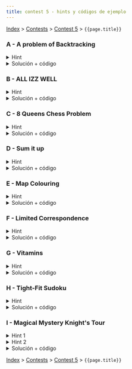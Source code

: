 ```yaml
---
title: contest 5 - hints y códigos de ejemplo
---
```


[Index](../index) > [Contests](../contests) > [Contest 5](../contests#contest-5) > ```{{page.title}}```

### A - A problem of Backtracking
<details> 
  <summary>Hint</summary>
  Gracias a los límites este problema se puede resolver de dos formas:
  1) fuerza bruta pura: iterar sobre todas las permutaciones lexicográficamente (muy fácil)
  2) backtracking: iterar sobre todas las permutaciones con una función recursiva y agregando podas (un poquito más difícil pero vale la pena)
</details>
<details> 
  <summary>Solución + código</summary>
  Si usamos la opción uno del hint, la solución es facilísima. En C++ existe la función next_permutation() que nos permite iterar sobre las permutaciones en orden lexicográfico. <a href="https://github.com/PabloMessina/Competitive-Programming-Material/blob/master/Solved%20problems/SPOJ/BTCK_A-problem-of-Backtracking_v1.cpp">Código de ejemplo 1</a>.
  La otra opción es hacerlo con backtracking. En este caso podemos construir la permutación de izquierda a derecha, en cada posición iterando sobre los dígitos de 0 a 9 (de menor a mayor, para iterar en orden lexicográfico). Podemos agregar podas. Dos podas que se me ocurrieron a mí: 1) descartar dígitos que ya se pusieron antes y 2) descartar dígitos que al ponerlos hacen que nuestra suma hasta el momento supere la cota K. Para la primera podemos agregar un argumento 'mask' a la función del backtracking cuyos bits nos indican los dígitos ya puestos, y para la suma hasta el momento podemos agregar un argumento 'accsum' con la suma acumulada. <a href="https://github.com/PabloMessina/Competitive-Programming-Material/blob/master/Solved%20problems/SPOJ/BTCK_A-problem-of-Backtracking_v2.cpp">Código de ejemplo 2</a>.
</details>

### B - ALL IZZ WELL
<details> 
  <summary>Hint</summary>
  Si fijamos un punto de partida en la matriz, entonces podemos hacer backtracking para explorar todo el universo de posibles caminos válidos que forman el string "ALLIZZWELL" que comienzan en esa posición. Para ello, notar que en cada paso tenemos que ir decidiendo cuál va a ser nuestra siguiente celda.
</details>
<details> 
  <summary>Solución + código</summary>
  Hacemos un doble for iterando sobre todas las celdas. Por cada celda, asumimos que dicha celda es nuestro punto de partida y lanzamos un backtracking para encontrar un camino que forme el string "ALLIZZWELL". En cada llamada de la función backtracking verificamos si la celda en que estamos parados tiene el caracter que corresponde al índice actual en el que vamos en "ALLIZZWELL". Luego intentamos completar el resto del path recursivamente llamando la función de backtracking sobre alguna de las 8 celdas adyacentes (siempre y cuando la celda adyacente no haya sido visitada ya, eso se puede chequear con una matriz booleana auxiliar). Si en algún momento un backtracking retorna true, se puede, si todos los backtrackings retornaron false, no se puede.  <a href="https://github.com/PabloMessina/Competitive-Programming-Material/blob/master/Solved%20problems/SPOJ/ALLIZWEL.cpp">Código de ejemplo</a>.
</details>

### C - 8 Queens Chess Problem
<details> 
  <summary>Hint</summary>
  Dos reinas no pueden compartir columna, así que podemos primero simplificar el problema a tener una reina por columna. Entonces ahora el problema se nos reduce a iterar sobre las columnas y en cada columna decidir en qué fila poner la reina de esa columna (excepto para la columna de la reina fija, donde estamos obligados a hacerle caso al input). Entonces podemos hacer backtracking para explorar este árbol de decisiones y encontrar todas las soluciones, aprovechando las líneas de ataque de las reinas para hacer muchas podas.
</details>
<details> 
  <summary>Solución + código</summary>
  Hacemos un backtracking que recibe como argumento la columna actual (inicialmente c = 0), e iteramos sobre las celdas de la columna verticalmente. Cada vez que haya una celda vacía que no esté siendo atacada por una reina ya puesta, intentamos la opción de poner la reina de esta columna ahí. Al hacer esto, en una matriz auxiliar le sumamos 1 a cada celda que es atacada por esta reina. Cuando hagamos backtrack, tenemos que restarle 1 a cada celda atacada por la reina (para hacer el "undo" del +1 que hicimos antes). Una celda no es atacada si su contador es igual al 0. <a href="https://github.com/PabloMessina/Competitive-Programming-Material/blob/master/Solved%20problems/UVA/750_8-Queens-Chess-Problem.cpp">Código de ejemplo</a>.
</details>

### D - Sum it up
<details> 
  <summary>Hint</summary>
  Supogamos que tenemos los números usados y sus frecuencias (cuántas veces tenemos cada número duplicado). Entonces podemos explorar todo el universo de soluciones como un árbol de decisiones con backtracking, donde la secuencia de decisiones es: cuántas veces uso el primer número, cuántas veces uso el segundo número, ..., cuántas veces uso el último número.
</details>
<details> 
  <summary>Solución + código</summary>
  Encotramos todas las soluciones con backtracking, explorando el árbol de soluciones indicado en el hint. Para encontrar las soluciones de mayor a menor, ordenamos los números de mayor a menor y además por cada número iteramos de mayor a menor en la cantidad de veces que lo usamos (de frecuencia[número] a 0). Como poda podemos chequear que si poner un número una cantidad X de veces hace que nos pasemos de la suma, entonces descartamos ponerlo. <a href="https://github.com/PabloMessina/Competitive-Programming-Material/blob/master/Solved%20problems/LiveArchive/5319_SumItUp.cpp">Código de ejemplo</a>.
</details>

### E - Map Colouring
<details> 
  <summary>Hint</summary>
  Podemos crear un backtracking que nos responda si es posible colorear el mapa con a lo más k colores, para esto solo basta decidir un color entre 1 y k para cada país de forma que no coincida con sus vecinos.
</details>
<details> 
  <summary>Solución + código</summary>
  Si usamos un backtracking que nos responda según lo especificado en el hint, basta probar con los números entre 1 a 4 como máxima cantidad de colores e imprimir el primero que funcione, si ninguno lo hace imprimimos "many".
  <a href="https://github.com/BenjaminRubio/CompetitiveProgramming/blob/master/Problems/Kattis/MapColouring.cpp">Código de ejemplo</a>
</details>

### F - Limited Correspondence
<details> 
  <summary>Hint</summary> 
  Notar que por la cantidad de palabras tenemos el tiempo suficiente para probar cada par de palabras en cada posición del 1 al 11 (en el peor caso), de esta forma podemos detectar todas las posibles soluciones y guardar la "mejor" según enunciado.
</details>
<details> 
  <summary>Solución + código</summary>
  Una posible solución consiste en realizar un backtracking sobre el orden en el que vamos tomando los pares, cada vez que en la construcción de este orden tengamos que las dos palabras parciales son iguales, no seguimos agregando, pues ninguna solución óptima puede ser más larga. Cada vez que tengamos una solución la comparamos con la mejor hasta el momento y devolvemos la mejor al final. Tener cuidado en la implementación de ser eficiente en el manejo de los strings, comparaciones extras y mal manejo de los updates en los strings parciales puede llevar a TLE en el problema.
  <a href="https://github.com/BenjaminRubio/CompetitiveProgramming/blob/master/Problems/Kattis/LimitedCorrespondence.cpp">Código de ejemplo</a>
</details>

### G - Vitamins
<details> 
  <summary>Hint</summary>
  Para hacerlo con backtracking, podemos pensar que por cada jugo tenemos que tomar la decisión de comprarlo o no. Esto naturalmente nos da un árbol de decisiones. Explorar todas las ramas nos daría tiempo O(2^N), así que la idea es usar muy buenas podas.
</details>
<details> 
  <summary>Solución + código</summary>
  Hacemos backtracking según el hint. Como podas, podemos detectar cuando ya tenemos todas las vitaminas y cortar la búsqueda, también podemos sólo considerar la opción de comprar un jugo sólo si dicho jugo aporta vitaminas nuevas que no hemos visto antes, y también podemos tener una variable global con el costo más barato visto a la fecha, y sólo comprar un jugo si la solución parcial que estamos armando tiene un costo menor estricto al de la mejor solución a la fecha. <a href="https://github.com/PabloMessina/Competitive-Programming-Material/blob/master/Solved%20problems/Codeforces/1042B_Vitamins.cpp">Código de ejemplo</a>
</details>

### H - Tight-Fit Sudoku
<details> 
  <summary>Hint</summary>
  Este es un backtracking clásico donde debemos ir probando los números en cada celda hasta generar una configuración adecuada según el enunciado. Una forma de acelerar el código es no almacenar los números ocupados por fila/columna/subgrilla en arreglos o set y ocupar bits y bitwise operations.
</details>
<details> 
  <summary>Solución + código</summary>
  La solucion consiste en tener bits asociados a cada columna/fila/subgrilla que almacenan los números que ya hemos ocupado. Luego usamos backtracking para provar distintos valores en las celdas del sudoku. Mientras se tenga cuidado de no olvidar alguna de las reglas, el código es bastante directo.
  <a href="https://github.com/BenjaminRubio/CompetitiveProgramming/blob/master/Problems/Kattis/Tight-FitSudoku.cpp">Código de ejemplo</a>
</details>

### I - Magical Mystery Knight's Tour
<details> 
  <summary>Hint 1</summary> 
  Para ver este problema como backtracking se puede plantear como un problema de decidir el camino del caballo posición por posición evitando repetir y coincidiendo con los pasos predeterminados por el input. La idea es probar todos los caminos que nos lleven al siguiente número determinado con las celdas disponibles. Ojo que es necesario usar buenas podas para pasar en el tiempo límite. 
</details>
<details>
  <summary>Hint 2</summary> 
  Podemos notar que al final del proceso todas las filas y columnas deben sumar 260. Una buena poda para este problema es evitar continuar con una exploración si no es posible llegar a 260 alguna de las filas o culumnas del tablero con los números restantes. Para esto basta tener guardadas las sumas de los números ya determinados en cada fila/columna y ver si el rango de posibles valores a los que puede llegar cada una con los números restantes contiene a 260. Si no lo hace podemos hacer "backtrack" sin riesgo a no encontrar la solución.
</details>
<details> 
  <summary>Solución + código</summary>
  La solución consiste en realizar lo expresado en los hints. Para recorrer el tablero de forma óptima se pueden guardar los movimientos del cabayo en un arreglo y probar cada uno de ellos al realizar el backtracking. Guardamos sumas acumuladas por filas y columnas y realizamos las podas adecuadas. OJO: En este problema consideraremos que con pasar 51/52 tests cases se acepta la solución, esto porque el tiempo límite del judge es bastante ajustado.
  <a href="https://github.com/PabloMessina/Competitive-Programming-Material/blob/master/Solved%20problems/kattis/MagicalMysterKnightsTour.cpp">Código de ejemplo</a>
</details>

<!-- <details> 
  <summary>Hint</summary>   
</details>
<details> 
  <summary>Solución + código</summary>
  <a href="">Código de ejemplo</a>
</details> -->

[Index](../index) > [Contests](../contests) > [Contest 5](../contests#contest-5) > ```{{page.title}}```
